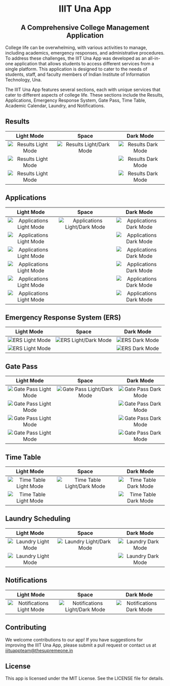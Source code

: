 <p align="center">
    <h1 align="center">IIIT Una App</h1>
    <h2 align="center">A Comprehensive College Management Application</h2>
</p>

College life can be overwhelming, with various activities to manage, including academics, emergency responses, and administrative procedures. To address these challenges, the IIIT Una App was developed as an all-in-one application that allows students to access different services from a single platform. This application is designed to cater to the needs of students, staff, and faculty members of Indian Institute of Information Technology, Una.

The IIIT Una App features several sections, each with unique services that cater to different aspects of college life. These sections include the Results, Applications, Emergency Response System, Gate Pass, Time Table, Academic Calendar, Laundry, and Notifications.

## Results

|                  Light Mode                  |                         Space                          |                  Dark Mode                  |
|:--------------------------------------------:|:------------------------------------------------------:|:-------------------------------------------:|
| ![Results Light Mode](assets/results_l1.jpg) | ![Results Light/Dark Mode](assets/results_collage.png) | ![Results Dark Mode](assets/results_d1.jpg) |
| ![Results Light Mode](assets/results_l2.jpg) |                                                        | ![Results Dark Mode](assets/results_d2.jpg) |
| ![Results Light Mode](assets/results_l3.jpg) |                                                        | ![Results Dark Mode](assets/results_d3.jpg) |

## Applications

|                       Light Mode                       |                            Space                            |                       Dark Mode                       |
|:------------------------------------------------------:|:-----------------------------------------------------------:|:-----------------------------------------------------:|
| ![Applications Light Mode](assets/applications_l1.jpg) | ![Applications Light/Dark Mode](assets/results_collage.png) | ![Applications Dark Mode](assets/applications_d1.jpg) |
| ![Applications Light Mode](assets/applications_l2.jpg) |                                                             | ![Applications Dark Mode](assets/applications_d2.jpg) |
| ![Applications Light Mode](assets/applications_l3.jpg) |                                                             | ![Applications Dark Mode](assets/applications_d3.jpg) |
| ![Applications Light Mode](assets/applications_l4.jpg) |                                                             | ![Applications Dark Mode](assets/applications_d4.jpg) |
| ![Applications Light Mode](assets/applications_l5.jpg) |                                                             | ![Applications Dark Mode](assets/applications_d5.jpg) |
| ![Applications Light Mode](assets/applications_l6.jpg) |                                                             | ![Applications Dark Mode](assets/applications_d6.jpg) |

## Emergency Response System (ERS)

|              Light Mode              |                       Space                        |              Dark Mode              |
|:------------------------------------:|:--------------------------------------------------:|:-----------------------------------:|
| ![ERS Light Mode](assets/ers_l1.jpg) | ![ERS Light/Dark Mode](assets/results_collage.png) | ![ERS Dark Mode](assets/ers_d1.jpg) |
| ![ERS Light Mode](assets/ers_l2.jpg) |                                                    | ![ERS Dark Mode](assets/ers_d2.jpg) |

## Gate Pass



|                   Light Mode                    |                          Space                           |                   Dark Mode                    |
|:-----------------------------------------------:|:--------------------------------------------------------:|:----------------------------------------------:|
| ![Gate Pass Light Mode](assets/gatepass_l1.jpg) | ![Gate Pass Light/Dark Mode](assets/results_collage.png) | ![Gate Pass Dark Mode](assets/gatepass_d1.jpg) |
| ![Gate Pass Light Mode](assets/gatepass_l2.jpg) |                                                          | ![Gate Pass Dark Mode](assets/gatepass_d2.jpg) |
| ![Gate Pass Light Mode](assets/gatepass_l3.jpg) |                                                          | ![Gate Pass Dark Mode](assets/gatepass_d3.jpg) |
| ![Gate Pass Light Mode](assets/gatepass_l4.jpg) |                                                          | ![Gate Pass Dark Mode](assets/gatepass_d4.jpg) |

## Time Table

|                    Light Mode                     |                           Space                           |                    Dark Mode                     |
|:-------------------------------------------------:|:---------------------------------------------------------:|:------------------------------------------------:|
| ![Time Table Light Mode](assets/timetable_l1.jpg) | ![Time Table Light/Dark Mode](assets/results_collage.png) | ![Time Table Dark Mode](assets/timetable_d1.jpg) |
| ![Time Table Light Mode](assets/timetable_l2.jpg) |                                                           | ![Time Table Dark Mode](assets/timetable_d2.jpg) |

## Laundry Scheduling

|                  Light Mode                  |                         Space                          |                  Dark Mode                  |
|:--------------------------------------------:|:------------------------------------------------------:|:-------------------------------------------:|
| ![Laundry Light Mode](assets/laundry_l1.jpg) | ![Laundry Light/Dark Mode](assets/results_collage.png) | ![Laundry Dark Mode](assets/laundry_d1.jpg) |
| ![Laundry Light Mode](assets/laundry_l2.jpg) |                                                        | ![Laundry Dark Mode](assets/laundry_d2.jpg) |

## Notifications

|                        Light Mode                        |                            Space                             |                        Dark Mode                        |
|:--------------------------------------------------------:|:------------------------------------------------------------:|:-------------------------------------------------------:|
| ![Notifications Light Mode](assets/notifications_l1.jpg) | ![Notifications Light/Dark Mode](assets/results_collage.png) | ![Notifications Dark Mode](assets/notifications_d1.jpg) |

## Contributing

We welcome contributions to our app! If you have suggestions for improving the IIIT Una App, please submit a pull request or contact us at iiituappteam@thesupremeone.in

## License

This app is licensed under the MIT License. See the LICENSE file for details.
